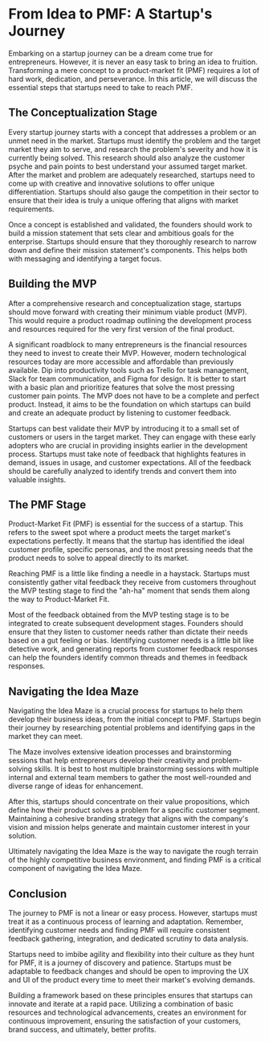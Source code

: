 # From Idea to PMF: A Startup's Journey

Embarking on a startup journey can be a dream come true for entrepreneurs. However, it is never an easy task to bring an idea to fruition. Transforming a mere concept to a product-market fit (PMF) requires a lot of hard work, dedication, and perseverance. In this article, we will discuss the essential steps that startups need to take to reach PMF.

## The Conceptualization Stage

Every startup journey starts with a concept that addresses a problem or an unmet need in the market. Startups must identify the problem and the target market they aim to serve, and research the problem's severity and how it is currently being solved. This research should also analyze the customer psyche and pain points to best understand your assumed target market. After the market and problem are adequately researched, startups need to come up with creative and innovative solutions to offer unique differentiation. Startups should also gauge the competition in their sector to ensure that their idea is truly a unique offering that aligns with market requirements.

Once a concept is established and validated, the founders should work to build a mission statement that sets clear and ambitious goals for the enterprise. Startups should ensure that they thoroughly research to narrow down and define their mission statement's components. This helps both with messaging and identifying a target focus. 

## Building the MVP 

After a comprehensive research and conceptualization stage, startups should move forward with creating their minimum viable product (MVP). This would require a product roadmap outlining the development process and resources required for the very first version of the final product. 

A significant roadblock to many entrepreneurs is the financial resources they need to invest to create their MVP. However, modern technological resources today are more accessible and affordable than previously available. Dip into productivity tools such as Trello for task management, Slack for team communication, and Figma for design. It is better to start with a basic plan and prioritize features that solve the most pressing customer pain points. The MVP does not have to be a complete and perfect product. Instead, it aims to be the foundation on which startups can build and create an adequate product by listening to customer feedback.

Startups can best validate their MVP by introducing it to a small set of customers or users in the target market. They can engage with these early adopters who are crucial in providing insights earlier in the development process. Startups must take note of feedback that highlights features in demand, issues in usage, and customer expectations. All of the feedback should be carefully analyzed to identify trends and convert them into valuable insights.

## The PMF Stage

Product-Market Fit (PMF) is essential for the success of a startup. This refers to the sweet spot where a product meets the target market's expectations perfectly. It means that the startup has identified the ideal customer profile, specific personas, and the most pressing needs that the product needs to solve to appeal directly to its market.

Reaching PMF is a little like finding a needle in a haystack. Startups must consistently gather vital feedback they receive from customers throughout the MVP testing stage to find the "ah-ha" moment that sends them along the way to Product-Market Fit.

Most of the feedback obtained from the MVP testing stage is to be integrated to create subsequent development stages. Founders should ensure that they listen to customer needs rather than dictate their needs based on a gut feeling or bias. Identifying customer needs is a little bit like detective work, and generating reports from customer feedback responses can help the founders identify common threads and themes in feedback responses.

## Navigating the Idea Maze 

Navigating the Idea Maze is a crucial process for startups to help them develop their business ideas, from the initial concept to PMF. Startups begin their journey by researching potential problems and identifying gaps in the market they can meet.

The Maze involves extensive ideation processes and brainstorming sessions that help entrepreneurs develop their creativity and problem-solving skills. It is best to host multiple brainstorming sessions with multiple internal and external team members to gather the most well-rounded and diverse range of ideas for enhancement.

After this, startups should concentrate on their value propositions, which define how their product solves a problem for a specific customer segment. Maintaining a cohesive branding strategy that aligns with the company's vision and mission helps generate and maintain customer interest in your solution. 

Ultimately navigating the Idea Maze is the way to navigate the rough  terrain of the highly competitive business environment, and finding PMF is a critical component of navigating the Idea Maze.

## Conclusion

The journey to PMF is not a linear or easy process. However, startups must treat it as a continuous process of learning and adaptation. Remember, identifying customer needs and finding PMF will require consistent feedback gathering, integration, and dedicated scrutiny to data analysis.

Startups need to imbibe agility and flexibility into their culture as they hunt for PMF, it is a journey of discovery and patience. Startups must be adaptable to feedback changes and should be open to improving the UX and UI of the product every time to meet their market's evolving demands. 

Building a framework based on these principles ensures that startups can innovate and iterate at a rapid pace. Utilizing a combination of basic resources and technological advancements, creates an environment for continuous improvement, ensuring the satisfaction of your customers, brand success, and ultimately, better profits.